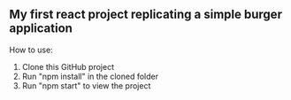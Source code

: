 ## My first react project replicating a simple burger application

How to use:
1) Clone this GitHub project
2) Run "npm install" in the cloned folder
3) Run "npm start" to view the project
